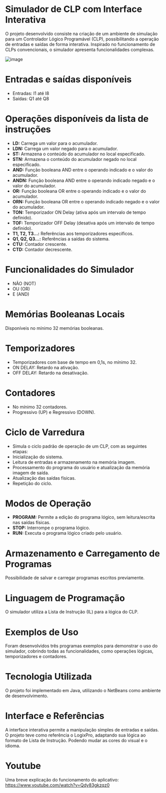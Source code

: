 # Simulador de CLP com Interface Interativa
O projeto desenvolvido consiste na criação de um ambiente de simulação para um Controlador Lógico Programável (CLP), possibilitando a operação de entradas e saídas de forma interativa.
Inspirado no funcionamento de CLPs convencionais, o simulador apresenta funcionalidades complexas.

![image](https://github.com/user-attachments/assets/e3b4bd74-e9bc-44b2-a732-981592ebdbd2)

# **Entradas e saídas disponíveis**
- Entradas: I1 até I8
- Saídas: Q1 até Q8

# **Operações disponíveis da lista de instruções**
- **LD:** Carrega um valor para o acumulador.
- **LDN:** Carrega um valor negado para o acumulador.
- **ST:** Armazena o conteúdo do acumulador no local especificado.
- **STN:** Armazena o conteúdo do acumulador negado no local especificado.
- **AND:** Função booleana AND entre o operando indicado e o valor do acumulador.
- **ANDN:** Função booleana AND entre o operando indicado negado e o valor do acumulador.
- **OR:** Função booleana OR entre o operando indicado e o valor do acumulador.
- **ORN:** Função booleana OR entre o operando indicado negado e o valor do acumulador.
- **TON:** Temporizador ON Delay (ativa após um intervalo de tempo definido).
- **TOF:** Temporizador OFF Delay (desativa após um intervalo de tempo definido).
- **T1, T2, T3...:** Referências aos temporizadores específicos.
- **Q1, Q2, Q3...:** Referências a saídas do sistema.
- **CTU:** Contador crescente.
- **CTD:** Contador decrescente.

# **Funcionalidades do Simulador**
- NÃO (NOT)
- OU (OR)
- E (AND)

# **Memórias Booleanas Locais**
Disponíveis no mínimo 32 memórias booleanas.

# **Temporizadores**
- Temporizadores com base de tempo em 0,1s, no mínimo 32.
- ON DELAY: Retardo na ativação.
- OFF DELAY: Retardo na desativação.

# **Contadores**
- No mínimo 32 contadores.
- Progressivo (UP) e Regressivo (DOWN).

# **Ciclo de Varredura**
- Simula o ciclo padrão de operação de um CLP, com as seguintes etapas:
- Inicialização do sistema.
- Leitura de entradas e armazenamento na memória imagem.
- Processamento do programa do usuário e atualização da memória imagem de saída.
- Atualização das saídas físicas.
- Repetição do ciclo.

# **Modos de Operação**
- **PROGRAM:** Permite a edição do programa lógico, sem leitura/escrita nas saídas físicas.
- **STOP:** Interrompe o programa lógico.
- **RUN:** Executa o programa lógico criado pelo usuário.

# **Armazenamento e Carregamento de Programas** 
Possibilidade de salvar e carregar programas escritos previamente.

# **Linguagem de Programação** 
O simulador utiliza a Lista de Instrução (IL) para a lógica do CLP.

# **Exemplos de Uso** 
Foram desenvolvidos três programas exemplos para demonstrar o uso do simulador, cobrindo todas as funcionalidades, como operações lógicas, temporizadores e contadores.

# **Tecnologia Utilizada** 
O projeto foi implementado em Java, utilizando o NetBeans como ambiente de desenvolvimento.

# **Interface e Referências** 
A interface interativa permite a manipulação simples de entradas e saídas. O projeto teve como referência o LogixPro, adaptando sua lógica ao formato de Lista de Instrução. Podendo mudar as cores do visual e o idioma.

# **Youtube**
Uma breve explicação do funcionamento do aplicativo: https://www.youtube.com/watch?v=Qdy83gkzqz0

